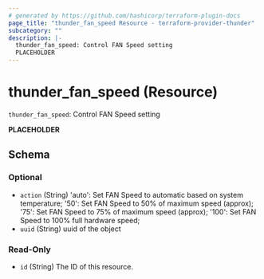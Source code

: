 ```yaml
---
# generated by https://github.com/hashicorp/terraform-plugin-docs
page_title: "thunder_fan_speed Resource - terraform-provider-thunder"
subcategory: ""
description: |-
  thunder_fan_speed: Control FAN Speed setting
  PLACEHOLDER
---
```


# thunder_fan_speed (Resource)

`thunder_fan_speed`: Control FAN Speed setting

__PLACEHOLDER__



<!-- schema generated by tfplugindocs -->
## Schema

### Optional

- `action` (String) 'auto': Set FAN Speed to automatic based on system temperature; '50': Set FAN Speed to 50% of maximum speed (approx); '75': Set FAN Speed to 75% of maximum speed (approx); '100': Set FAN Speed to 100% full hardware speed;
- `uuid` (String) uuid of the object

### Read-Only

- `id` (String) The ID of this resource.


